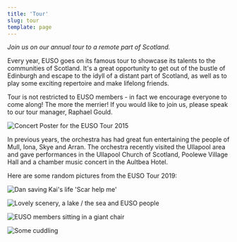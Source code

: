 ```yaml
---
title: 'Tour'
slug: tour
template: page
---
```


*Join us on our annual tour to a remote part of Scotland.*

Every year, EUSO goes on its famous tour to showcase its talents to the communities of Scotland. It's a great opportunity to get out of the bustle of Edinburgh and escape to the idyll of a distant part of Scotland, as well as to play some exciting repertoire and make lifelong friends.

Tour is not restricted to EUSO members - in fact we encourage everyone to come along! The more the merrier! If you would like to join us, please speak to our tour manager, Raphael Gould.

![Concert Poster for the EUSO Tour 2015](../images/tour-1.jpg)

In previous years, the orchestra has had great fun entertaining the people of Mull, Iona, Skye and Arran. The orchestra recently visited the Ullapool area and gave performances in the Ullapool Church of Scotland, Poolewe Village Hall and a chamber music concert in the Aultbea Hotel.

Here are some random pictures from the EUSO Tour 2019:

![Dan saving Kai's life 'Scar help me'](../images/tour-2.jpg)

![Lovely scenery, a lake / the sea and EUSO people](../images/tour-3.jpg)

![EUSO members sitting in a giant chair](../images/tour-4.jpg)

![Some cuddling](../images/tour-5.jpg)



